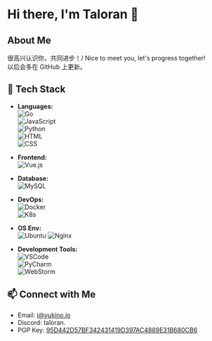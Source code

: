 # Hi there, I'm Taloran 👋

## About Me

很高兴认识你，共同进步！/ Nice to meet you, let's progress together!  
以后会多在 GitHub 上更新。

## 🚀 Tech Stack

- **Languages:**  
  ![Go](https://img.shields.io/badge/Go-%2300ADD8.svg?style=for-the-badge&logo=go)  
  ![JavaScript](https://img.shields.io/badge/JavaScript-%23F7DF1E.svg?style=for-the-badge&logo=javascript&logoColor=black)  
  ![Python](https://img.shields.io/badge/Python-%233776AB.svg?style=for-the-badge&logo=python&logoColor=white)  
  ![HTML](https://img.shields.io/badge/HTML-%23E34F26.svg?style=for-the-badge&logo=html5&logoColor=white)  
  ![CSS](https://img.shields.io/badge/CSS-%231572B6.svg?style=for-the-badge&logo=css3)

- **Frontend:**  
  ![Vue.js](https://img.shields.io/badge/Vue.js-%234FC08D.svg?style=for-the-badge&logo=vue.js&logoColor=white)

- **Database:**  
  ![MySQL](https://img.shields.io/badge/MySQL-%234479A1.svg?style=for-the-badge&logo=mysql&logoColor=white)

- **DevOps:**  
  ![Docker](https://img.shields.io/badge/Docker-%232496ED.svg?style=for-the-badge&logo=docker&logoColor=white)  
  ![K8s](https://img.shields.io/badge/Kubernetes-%23326CE5.svg?style=for-the-badge&logo=kubernetes&logoColor=white)

- **OS Env:**  
  ![Ubuntu](https://img.shields.io/badge/Ubuntu-%23E95420.svg?style=for-the-badge&logo=ubuntu&logoColor=white)
  ![Nginx](https://img.shields.io/badge/Nginx-%23009639.svg?style=for-the-badge&logo=nginx&logoColor=white)
  
- **Development Tools:**  
  ![VSCode](https://img.shields.io/badge/VSCode-%23007ACC.svg?style=for-the-badge&logo=visual-studio-code)  
  ![PyCharm](https://img.shields.io/badge/PyCharm-%23000000.svg?style=for-the-badge&logo=pycharm)  
  ![WebStorm](https://img.shields.io/badge/WebStorm-%23000000.svg?style=for-the-badge&logo=webstorm)


## 📫 Connect with Me

- Email: [i@yukino.io](mailto:i@yukino.io)
- Discord: taloran.
- PGP Key: [95D442D57BF342431419D397AC4889E31B680CB6](https://keys.openpgp.org/search?q=95D442D57BF342431419D397AC4889E31B680CB6)

